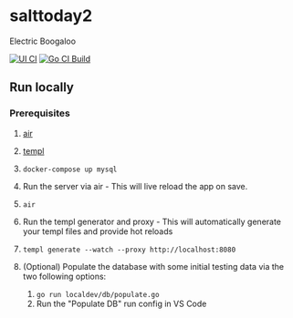# salttoday2

Electric Boogaloo

[![UI CI](https://github.com/salt-today/salttoday2/actions/workflows/js_ci.yaml/badge.svg)](https://github.com/salt-today/salttoday2/actions/workflows/js_ci.yaml) [![Go CI Build](https://github.com/salt-today/salttoday2/actions/workflows/go.yml/badge.svg)](https://github.com/salt-today/salttoday2/actions/workflows/go.yml)

## Run locally

### Prerequisites

1. [air](https://github.com/cosmtrek/air)
2. [templ](https://github.com/a-h/templ)

1. `docker-compose up mysql`
2. Run the server via air - This will live reload the app on save.
  1. `air`
3. Run the templ generator and proxy - This will automatically generate your templ files and provide hot reloads
  1. `templ generate --watch --proxy http://localhost:8080`
4. (Optional) Populate the database with some initial testing data via the two following options:
   1. `go run localdev/db/populate.go`
   2. Run the "Populate DB" run config in VS Code

